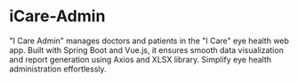 # iCare-Admin
"I Care Admin" manages doctors and patients in the "I Care" eye health web app. Built with Spring Boot and Vue.js, it ensures smooth data visualization and report generation using Axios and XLSX library. Simplify eye health administration effortlessly.
